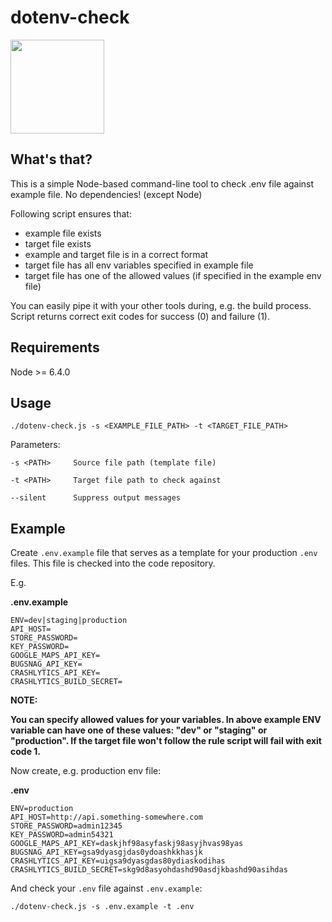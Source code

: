 # dotenv-check

<img src="https://user-images.githubusercontent.com/2745825/29663827-5fdb09e0-88cd-11e7-8d68-76cf84d7ce5a.png" width="150">

## What's that?

This is a simple Node-based command-line tool to check .env file against example file. No dependencies! (except Node)

Following script ensures that:
- example file exists
- target file exists
- example and target file is in a correct format
- target file has all env variables specified in example file
- target file has one of the allowed values (if specified in the example env file)

You can easily pipe it with your other tools during, e.g. the build process. Script returns correct exit codes for success (0) and failure (1). 

## Requirements

Node >= 6.4.0

## Usage

`./dotenv-check.js -s <EXAMPLE_FILE_PATH> -t <TARGET_FILE_PATH>`

Parameters:

```Shell
-s <PATH>     Source file path (template file)

-t <PATH>     Target file path to check against

--silent      Suppress output messages
```

## Example

Create `.env.example` file that serves as a template for your production `.env` files. This file is checked into the code repository.

E.g.

**.env.example**
```Shell
ENV=dev|staging|production
API_HOST=
STORE_PASSWORD=
KEY_PASSWORD=
GOOGLE_MAPS_API_KEY=
BUGSNAG_API_KEY=
CRASHLYTICS_API_KEY=
CRASHLYTICS_BUILD_SECRET=
```

**NOTE:**

**You can specify allowed values for your variables. In above example ENV variable can have one of these values: "dev" or "staging" or "production". If the target file won't follow the rule script will fail with exit code 1.**

Now create, e.g. production env file:

**.env**
```Shell
ENV=production
API_HOST=http://api.something-somewhere.com
STORE_PASSWORD=admin12345
KEY_PASSWORD=admin54321
GOOGLE_MAPS_API_KEY=daskjhf98asyfaskj98asyjhvas98yas
BUGSNAG_API_KEY=gsa9dyasgjdas0ydoashkkhasjk
CRASHLYTICS_API_KEY=uigsa9dyasgdas80ydiaskodihas
CRASHLYTICS_BUILD_SECRET=skg9d8asyohdashd90asdjkbashd90asihdas
```

And check your `.env` file against `.env.example`:

`./dotenv-check.js -s .env.example -t .env`
